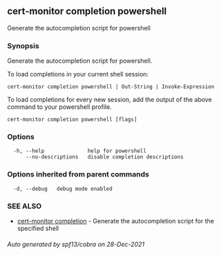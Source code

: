 ## cert-monitor completion powershell

Generate the autocompletion script for powershell

### Synopsis

Generate the autocompletion script for powershell.

To load completions in your current shell session:

	cert-monitor completion powershell | Out-String | Invoke-Expression

To load completions for every new session, add the output of the above command
to your powershell profile.


```
cert-monitor completion powershell [flags]
```

### Options

```
  -h, --help              help for powershell
      --no-descriptions   disable completion descriptions
```

### Options inherited from parent commands

```
  -d, --debug   debug mode enabled
```

### SEE ALSO

* [cert-monitor completion](cert-monitor_completion.md)	 - Generate the autocompletion script for the specified shell

###### Auto generated by spf13/cobra on 28-Dec-2021
